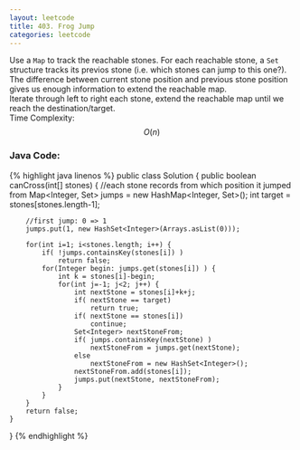 ```yaml
---
layout: leetcode
title: 403. Frog Jump
categories: leetcode
---
```

Use a `Map` to track the reachable stones. For each reachable stone, a `Set` structure tracks its previos stone (i.e. which stones can jump to this one?). The difference between current stone position and previous stone position gives us enough information to extend the reachable map.  
Iterate through left to right each stone, extend the reachable map until we reach the destination/target.  
Time Complexity: $$O(n)$$
### Java Code:
{% highlight java linenos %}
public class Solution {
    public boolean canCross(int[] stones) {
        //each stone records from which position it jumped from
        Map<Integer, Set<Integer>> jumps = new HashMap<Integer, Set<Integer>>();
        int target = stones[stones.length-1];
        
        //first jump: 0 => 1
        jumps.put(1, new HashSet<Integer>(Arrays.asList(0)));
        
        for(int i=1; i<stones.length; i++) {
            if( !jumps.containsKey(stones[i]) )
                return false;
            for(Integer begin: jumps.get(stones[i]) ) {
                int k = stones[i]-begin;
                for(int j=-1; j<2; j++) {
                    int nextStone = stones[i]+k+j;
                    if( nextStone == target)
                        return true;
                    if( nextStone == stones[i])
                        continue;
                    Set<Integer> nextStoneFrom;
                    if( jumps.containsKey(nextStone) )
                        nextStoneFrom = jumps.get(nextStone);
                    else
                        nextStoneFrom = new HashSet<Integer>();
                    nextStoneFrom.add(stones[i]);
                    jumps.put(nextStone, nextStoneFrom);
                }
            }
        }
        return false;
    }
}
{% endhighlight %}
